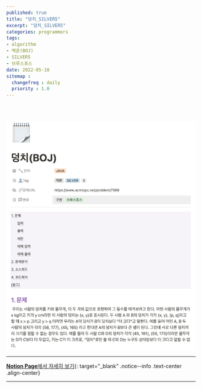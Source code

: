 ```yaml
---
published: true
title: "덩치_SILVER5"
excerpt: "덩치_SILVER5"
categories: programmers
tags: 
- algorithm
- 백준(BOJ)
- SILVER5 
- 브루스포스
date: 2022-05-10
sitemap :
  changefreq : daily
  priority : 1.0
---
```

<br/>
<br/>

![2022-05-10-001_01](/assets/boj/2022-05-10-001_01.png)
  
---
[**Notion Page**에서 자세히 보기](https://pine-juice-8ba.notion.site/BOJ-f61e5158b97b48b787903c2223882443){: target="_blank" .notice--info .text-center .align-center}

---
